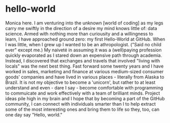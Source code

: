 # hello-world
Monica here.
I am venturing into the unknown [world of coding] as my legs carry me swiftly in the direction of a desire my mind knows little of: data science.  Armed with nothing more than curiousity and a willingness to learn, I have approached ground zero: my first Hello-World at GitHub.
When I was little, when I grew up I wanted to be an athropologist.  ("Said no child ever" except me.)  My naiveté in assuming it was a (well)paying profession quickly evaporated as I stared down an expensive path through academia.  Instead, I discovered that exchanges and travels that involved "living with locals" was the next best thing.  Fast forward some twenty years and I have worked in sales, marketing and finance at various medium-sized consumer goods' companies and have lived in various places - literally from Alaska to Brazil.
It is not my objective to become a 'unicorn',  but rather to at least understand and even - dare I say - become comfortable with  programming to commuicate and work effectively with a team of brilliant minds.
Project ideas pile high in my brain and I hope that by becoming a part of the GitHub community, I can connect with individuals smarter than I to help extract some of the most interesting ones and bring them to life so they, too, can one day say "Hello, world."
